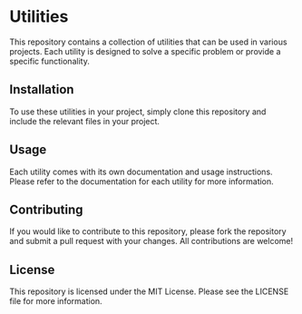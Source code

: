 # Utilities

This repository contains a collection of utilities that can be used in various projects. Each utility is designed to solve a specific problem or provide a specific functionality.

## Installation

To use these utilities in your project, simply clone this repository and include the relevant files in your project.

## Usage

Each utility comes with its own documentation and usage instructions. Please refer to the documentation for each utility for more information.

## Contributing

If you would like to contribute to this repository, please fork the repository and submit a pull request with your changes. All contributions are welcome!

## License

This repository is licensed under the MIT License. Please see the LICENSE file for more information.
